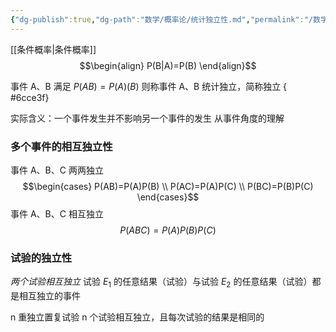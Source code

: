 ```yaml
---
{"dg-publish":true,"dg-path":"数学/概率论/统计独立性.md","permalink":"/数学/概率论/统计独立性/","dgPassFrontmatter":true,"noteIcon":"","created":"2024-05-21T15:20:28.633+08:00","updated":"2024-05-24T09:31:24.876+08:00"}
---
```


[[条件概率\|条件概率]]
$$\begin{align}
P(B|A)=P(B)
\end{align}$$

事件 A、B 满足 $P(AB)=P(A)(B)$
则称事件 A、B 统计独立，简称独立
{ #6cce3f}


实际含义：一个事件发生并不影响另一个事件的发生
从事件角度的理解

### 多个事件的相互独立性
事件 A、B、C 两两独立
$$\begin{cases}
P(AB)=P(A)P(B) \\
P(AC)=P(A)P(C) \\
P(BC)=P(B)P(C)
\end{cases}$$
事件 A、B、C 相互独立
$$P(ABC)=P(A)P(B)P(C)$$

### 试验的独立性

*两个试验相互独立*
试验 $E_{1}$ 的任意结果（试验）与试验 $E_{2}$ 的任意结果（试验）都是相互独立的事件

n 重独立置复试验
n 个试验相互独立，且每次试验的结果是相同的







